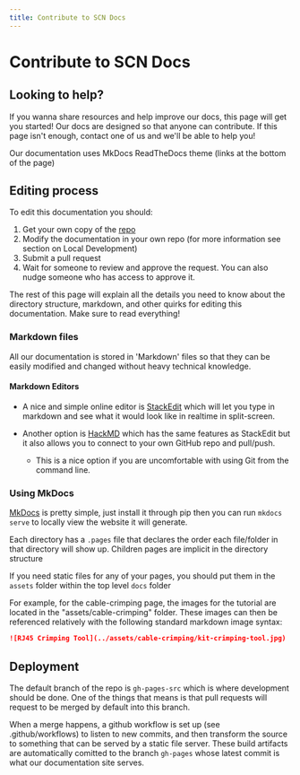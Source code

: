 ```yaml
---
title: Contribute to SCN Docs
---
```


# Contribute to SCN Docs

## Looking to help?

If you wanna share resources and help improve our docs, this page will get you started!
Our docs are designed so that anyone can contribute. If this page isn't enough, contact one of
us and we'll be able to help you!

Our documentation uses MkDocs ReadTheDocs theme (links at the bottom of the page)

## Editing process
To edit this documentation you should:

1. Get your own copy of the [repo](https://github.com/Local-Connectivity-Lab/scn-documentation)
1. Modify the documentation in your own repo (for more information see section on Local Development)
1. Submit a pull request
1. Wait for someone to review and approve the request. You can also nudge someone who has access to approve it.

The rest of this page will explain all the details you need to know about the directory structure, markdown, and other quirks for editing this documentation. Make sure to read everything!

### Markdown files
All our documentation is stored in 'Markdown' files so that they can be easily
modified and changed without heavy technical knowledge.

#### Markdown Editors

- A nice and simple online editor is [StackEdit](https://stackedit.io/app#) which will let you type in markdown and see what it would look like in realtime in split-screen.

- Another option is [HackMD](https://hackmd.io/) which has the same features as StackEdit
but it also allows you to connect to your own GitHub repo and pull/push.
	- This is a nice option if you are uncomfortable with using Git from the command line.

### Using MkDocs
[MkDocs](https://www.mkdocs.org/) is pretty simple, just install it through pip then you can run `mkdocs serve` to locally view the website it will generate.

Each directory has a `.pages` file that declares the order each file/folder in that directory will show up.
Children pages are implicit in the directory structure

If you need static files for any of your pages, you should put them in the `assets` folder within the top level `docs` folder

For example, for the cable-crimping page, the images for the tutorial are located in the "assets/cable-crimping" folder. These images can then be referenced relatively with the following standard markdown image syntax:
```markdown
![RJ45 Crimping Tool](../assets/cable-crimping/kit-crimping-tool.jpg)
```

## Deployment
The default branch of the repo is `gh-pages-src` which is where development should be done. 
One of the things that means is that pull requests will request to be merged by default into this branch. 

When a merge happens, a github workflow is set up (see .github/workflows) to listen to new commits, and then transform the source to something that can be served by a static file server.
These build artifacts are automatically comitted to the branch `gh-pages` whose latest commit is what our documentation site serves.
